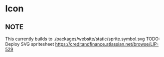 # Icon

## NOTE
This currently builds to ./packages/website/static/sprite.symbol.svg
TODO: Deploy SVG spritesheet https://creditandfinance.atlassian.net/browse/LIP-529